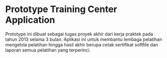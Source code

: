 # Prototype Training Center Application
Prototype ini dibuat sebagai tugas proyek akhir dari kerja praktek pada tahun 2013 selama 3 bulan. Aplikasi ini untuk membantu lembaga pelatihan mengelola pelatihan hingga hasil akhir berupa cetak sertifikat softfile dan laporan semua pelatihan yang terperinci.